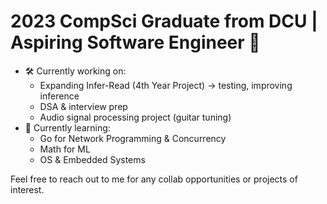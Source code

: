 # 2023 CompSci Graduate from DCU | Aspiring Software Engineer 🔮

<!--
**somewherecosmic/somewherecosmic** is a ✨ _special_ ✨ repository because its `README.md` (this file) appears on your GitHub profile.

Here are some ideas to get you started:

- 🔭 I’m currently working on ...
- 🌱 I’m currently learning ...
- 👯 I’m looking to collaborate on ...
- 🤔 I’m looking for help with ...
- 💬 Ask me about ...
- 📫 How to reach me: ...
- 😄 Pronouns: ...
- ⚡ Fun fact: ...
-->

- 🛠 Currently working on:
  - Expanding Infer-Read (4th Year Project) -> testing, improving inference
  - DSA & interview prep
  - Audio signal processing project (guitar tuning)
- 🔎 Currently learning:
  - Go for Network Programming & Concurrency
  - Math for ML
  - OS & Embedded Systems

<p>Feel free to reach out to me for any collab opportunities or projects of interest. </p>
